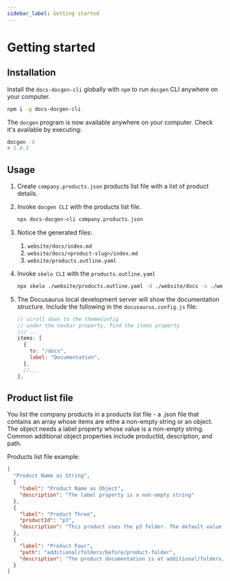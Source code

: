 ```yaml
---
sidebar_label: Getting started
---
```


# Getting started

## Installation

Install the `docs-docgen-cli` globally with `npm` to run `docgen` CLI anywhere on your computer.

```bash
npm i -g docs-docgen-cli
```

The `docgen` program is now available anywhere on your computer. Check it's available by executing:

```bash
docgen -V
# 1.0.3
```

## Usage

1. Create `company.products.json` products list file with a list of product details.

2. Invoke `docgen CLI` with the products list file.

   ```bash
   npx docs-docgen-cli company.products.json
   ```

3. Notice the generated files:
   1. `website/docs/index.md`
   2. `website/docs/<product-slug>/index.md`
   3. `website/products.outline.yaml`

4. Invoke `skelo CLI` with the `products.outline.yaml`

   ```bash
   npx skelo ./website/products.outline.yaml -d ./website/docs -s ./website/sidebars.js
   ```

5. The Docusaurus local development server will show the documentation structure. Include the following in the `docusaurus.config.js` file:

   ```js
   // scroll down to the themeConfig
   // under the navbar property, find the items property
   /// ...
   items: [
     {
       to: "/docs",
       label: "Documentation",
     },
     //...
   ];
   ```

## Product list file

You list the company products in a products list file - a .json file that contains an array whose items are eithe a non-empty string or an object. The object needs a label property whose value is a non-empty string. Common additional object properties include productId, description, and path.

Products list file example:

```json
[
  "Product Name as String",
  {
    "label": "Product Name as Object",
    "description": "The label property is a non-empty string"
  },
  {
    "label": "Product Three",
    "productId": "p3",
    "description": "This product uses the p3 folder. The default value for productId property is the slug based on label value."
  },
  {
    "label": "Product Four",
    "path": "additional/folders/before/product-folder",
    "description": "The product documentation is at additional/folders/before/product-folder/product-four"
  }
]
```
